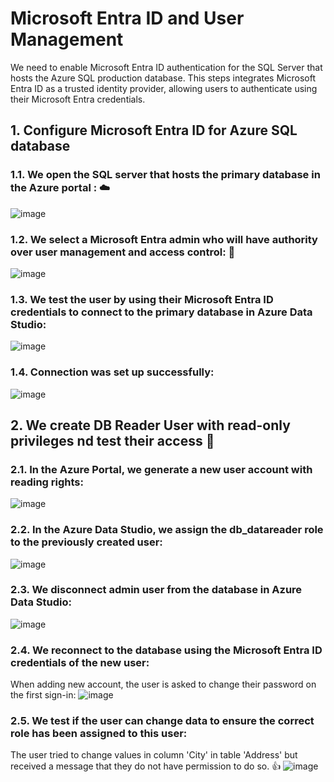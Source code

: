 # Microsoft Entra ID and User Management 
We need to enable Microsoft Entra ID authentication for the SQL Server that hosts the Azure SQL production database. This steps integrates Microsoft Entra ID as a trusted identity provider, allowing users to authenticate using their Microsoft Entra credentials.

## 1.  Configure Microsoft Entra ID for Azure SQL database
### 1.1.  We open the SQL server that hosts the primary database in the Azure portal : ☁️
![image](https://github.com/ZCHAnalytics/azure-database-migration319/assets/146954022/d3ef9321-2cb0-4cee-9978-66720f05a090)

### 1.2.  We select a Microsoft Entra admin who will have authority over user management and access control: 📝 
![image](https://github.com/ZCHAnalytics/azure-database-migration319/assets/146954022/d5c4f029-ccf7-4608-8b09-955a8754480d)

### 1.3.  We test the user by using their Microsoft Entra ID credentials to connect to the primary database in Azure Data Studio: 
![image](https://github.com/ZCHAnalytics/azure-database-migration319/assets/146954022/ce867af5-ba32-42a7-9cb5-252edd0219b3)

### 1.4.  Connection was set up successfully: 
![image](https://github.com/ZCHAnalytics/azure-database-migration319/assets/146954022/51d5ddbb-0069-4ae5-956c-b265a88f5f9f)

## 2.  We create DB Reader User with read-only privileges nd test their access 📗
### 2.1.  In the Azure Portal, we generate a new user account with reading rights:
![image](https://github.com/ZCHAnalytics/azure-database-migration319/assets/146954022/fcb55e68-9ca3-492c-b3b5-17315e4373c2)

### 2.2.  In the Azure Data Studio, we assign the db_datareader role to the previously created user:
![image](https://github.com/ZCHAnalytics/azure-database-migration319/assets/146954022/70e2ee5f-0cc6-4856-bd61-686ded5e5e5b)

### 2.3.  We disconnect admin user from the database in Azure Data Studio:
![image](https://github.com/ZCHAnalytics/azure-database-migration319/assets/146954022/9cf0963a-d030-42ed-a2e4-7e3c5fa2d0ab)

### 2.4.  We reconnect to the database using the Microsoft Entra ID credentials of the new user:
When adding new account, the user is asked to change their password on the first sign-in:
![image](https://github.com/ZCHAnalytics/azure-database-migration319/assets/146954022/4a4e7cac-742a-4346-a785-deb23904346c)

### 2.5.  We test if the user can change data to ensure the correct role has been assigned to this user:
The user tried to change values in column 'City' in table 'Address' but received a message that they do not have permission to do so. 👍
![image](https://github.com/ZCHAnalytics/azure-database-migration319/assets/146954022/9e00c509-7b5a-44f0-abd6-d30d6c25d484)

